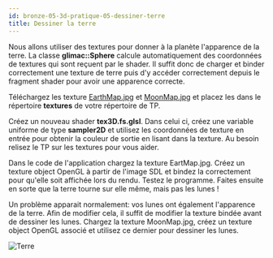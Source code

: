 ```yaml
---
id: bronze-05-3d-pratique-05-dessiner-terre
title: Dessiner la terre
---
```


Nous allons utiliser des textures pour donner à la planète l'apparence de la terre. La classe **glimac::Sphere** calcule automatiquement des coordonnées de textures qui sont reçuent par le shader. Il suffit donc de charger et binder correctement une texture de terre puis d'y accéder correctement depuis le fragment shader pour avoir une apparence correcte.

<span class="badge todo"></span> Téléchargez les texture [EarthMap.jpg](assets/EarthMap.jpg) et [MoonMap.jpg](assets/MoonMap.jpg) et placez les dans le répertoire **textures** de votre répertoire de TP.

<span class="badge todo"></span> Créez un nouveau shader **tex3D.fs.glsl**. Dans celui ci, créez une variable uniforme de type **sampler2D** et utilisez les coordonnées de texture en entrée pour obtenir la couleur de sortie en lisant dans la texture. Au besoin relisez le TP sur les textures pour vous aider.

<span class="badge todo"></span> Dans le code de l'application chargez la texture EartMap.jpg. Créez un texture object OpenGL à partir de l'image SDL et bindez la correctement pour qu'elle soit affichée lors du rendu. Testez le programme. Faites ensuite en sorte que la terre tourne sur elle même, mais pas les lunes !

<span class="badge todo"></span> Un problème apparait normalement: vos lunes ont également l'apparence de la terre. Afin de modifier cela, il suffit de modifier la texture bindée avant de dessiner les lunes. Chargez la texture MoonMap.jpg, créez un texture object OpenGL associé et utilisez ce dernier pour dessiner les lunes.

![Terre](/openglnoel/img/terre.png)